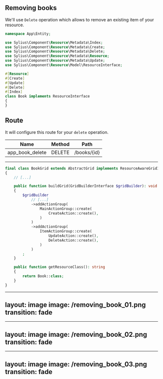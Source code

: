 ## Removing books

<v-clicks>

We'll use `Delete` operation which allows to remove an existing item of your resource.

```php {all|13|13,5}
namespace App\Entity;

use Sylius\Component\Resource\Metadata\Index;
use Sylius\Component\Resource\Metadata\Create;
use Sylius\Component\Resource\Metadata\Delete;
use Sylius\Component\Resource\Metadata\Resource;
use Sylius\Component\Resource\Metadata\Update;
use Sylius\Component\Resource\Model\ResourceInterface;

#[Resource]
#[Create]
#[Update]
#[Delete]
#[Index]
class Book implements ResourceInterface
{
}

```

</v-clicks>

## Route

<v-clicks>

It will configure this route for your `delete` operation.

| Name            | Method | Path        |
|-----------------|--------|-------------|
| app_book_delete | DELETE | /books/{id} |


</v-clicks>

---

```php {all|14-19|16|17}
final class BookGrid extends AbstractGrid implements ResourceAwareGridInterface
{
    // [...]

    public function buildGrid(GridBuilderInterface $gridBuilder): void
    {
        $gridBuilder
            // [...]
            ->addActionGroup(
                MainActionGroup::create(
                    CreateAction::create(),
                )
            )
            ->addActionGroup(
                ItemActionGroup::create(
                    UpdateAction::create(),
                    DeleteAction::create(),
                )
            )
        ;
    }

    public function getResourceClass(): string
    {
        return Book::class;
    }
}

```

---
layout: image
image: /removing_book_01.png
transition: fade
---

---
layout: image
image: /removing_book_02.png
transition: fade
---

---
layout: image
image: /removing_book_03.png
transition: fade
---
